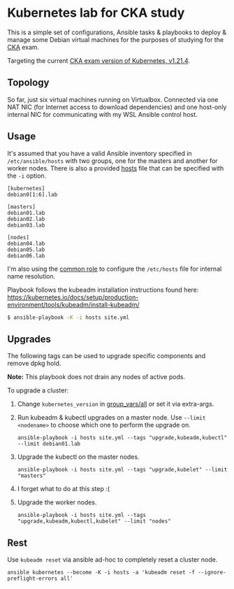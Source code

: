 # Kubernetes lab for CKA study
This is a simple set of configurations, Ansible tasks & playbooks to deploy & manage some Debian virtual machines for the purposes of studying for the [CKA](https://training.linuxfoundation.org/certification/certified-kubernetes-administrator-cka/) exam.

Targeting the current [CKA exam version of Kubernetes, v1.21.4](https://github.com/cncf/curriculum).

## Topology
So far, just six virtual machines running on Virtualbox. Connected via one NAT NIC (for Internet access to download dependencies) and one host-only internal NIC for communicating with my WSL Ansible control host.

## Usage
It's assumed that you have a valid Ansible inventory specified in `/etc/ansible/hosts` with two groups, one for the masters and another for worker nodes. There is also a provided [hosts](hosts) file that can be specified with the `-i` option.

```
[kubernetes]
debian0[1:6].lab

[masters]
debian01.lab
debian02.lab
debian03.lab

[nodes]
debian04.lab
debian05.lab
debian06.lab
```

I'm also using the [common role](roles/common/tasks/main.yml) to configure the `/etc/hosts` file for internal name resolution. 

Playbook follows the kubeadm installation instructions found here: https://kubernetes.io/docs/setup/production-environment/tools/kubeadm/install-kubeadm/

```bash
$ ansible-playbook -K -i hosts site.yml
```

## Upgrades
The following tags can be used to upgrade specific components and remove dpkg hold. 

**Note:** This playbook does not drain any nodes of active pods. 

To upgrade a cluster:

1. Change `kubernetes_version` in [group_vars/all](group_vars/all) or set it via extra-args.

2. Run kubeadm & kubectl upgrades on a master node. Use `--limit <nodename>` to choose which one to perform the upgrade on.
    ```shell
    ansible-playbook -i hosts site.yml --tags "upgrade,kubeadm,kubectl" --limit debian01.lab
    ```

3. Upgrade the kubectl on the master nodes. 
    ```shell
    ansible-playbook -i hosts site.yml --tags "upgrade,kubelet" --limit "masters"
    ```

4. I forget what to do at this step :(

5. Upgrade the worker nodes. 
    ```shell
    ansible-playbook -i hosts site.yml --tags "upgrade,kubeadm,kubectl,kubelet" --limit "nodes"
    ```

## Rest
Use `kubeadm reset` via ansible ad-hoc to completely reset a cluster node.

```shell
ansible kubernetes --become -K -i hosts -a 'kubeadm reset -f --ignore-preflight-errors all'
```

